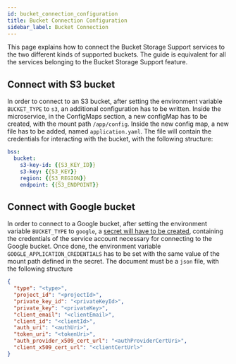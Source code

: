 ```yaml
---
id: bucket_connection_configuration
title: Bucket Connection Configuration
sidebar_label: Bucket Connection
---
```


This page explains how to connect the Bucket Storage Support services to the two different kinds of supported buckets.
The guide is equivalent for all the services belonging to the Bucket Storage Support feature.

## Connect with S3 bucket

In order to connect to an S3 bucket, after setting the environment variable `BUCKET_TYPE` to `s3`, an additional configuration has to be written.
Inside the microservice, in the ConfigMaps section, a new configMap has to be created, with the mount path `/app/config`.
Inside the new config map, a new file has to be added, named `application.yaml`.
The file will contain the credentials for interacting with the bucket, with the following structure:

```yaml
bss:
  bucket:
    s3-key-id: {{S3_KEY_ID}}
    s3-key: {{S3_KEY}}
    region: {{S3_REGION}}
    endpoint: {{S3_ENDPOINT}}
```

## Connect with Google bucket

In order to connect to a Google bucket, after setting the environment variable `BUCKET_TYPE` to `google`, a [secret will have to be created](/development_suite/api-console/api-design/services.md#secrets),
containing the credentials of the service account necessary for connecting to the Google bucket.
Once done, the environment variable `GOOGLE_APPLICATION_CREDENTIALS` has to be set with the same value of the mount path defined in the secret.
The document must be a `json` file, with the following structure

```json
{
  "type": "<type>",
  "project_id": "<projectId>",
  "private_key_id": "<privateKeyId>",
  "private_key": "<privateKey>",
  "client_email": "<clientEmail>",
  "client_id": "<clientId>",
  "auth_uri": "<authUri>",
  "token_uri": "<tokenUri>",
  "auth_provider_x509_cert_url": "<authProviderCertUri>",
  "client_x509_cert_url": "<clientCertUrl>"
}
```